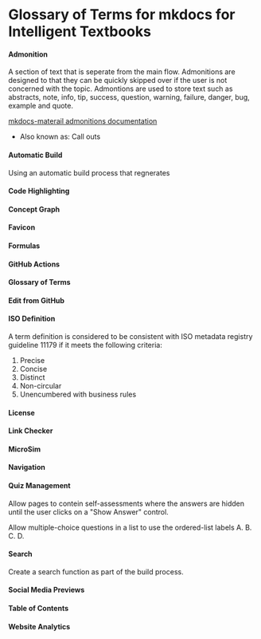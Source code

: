 # Glossary of Terms for mkdocs for Intelligent Textbooks

#### Admonition

A section of text that is seperate from the main flow.
Admonitions are designed to that they can be quickly skipped over
if the user is not concerned with the topic.
Admontions are used to store text such as abstracts, 
note, info, tip, success, question, warning, failure, danger, bug, example and quote.

[mkdocs-materail admonitions documentation](https://squidfunk.github.io/mkdocs-material/reference/admonitions/)

* Also known as: Call outs

#### Automatic Build

Using an automatic build process that regnerates 

#### Code Highlighting

#### Concept Graph

#### Favicon

#### Formulas

#### GitHub Actions

#### Glossary of Terms

#### Edit from GitHub

#### ISO Definition

A term definition is considered to be consistent with ISO metadata registry guideline 11179 if it meets the following criteria:

1. Precise
2. Concise
3. Distinct
4. Non-circular
5. Unencumbered with business rules

#### License

#### Link Checker

#### MicroSim

#### Navigation

#### Quiz Management

Allow pages to contein self-assessments where the answers are hidden until the user
clicks on a "Show Answer" control.

Allow multiple-choice questions in a list to use the ordered-list labels A. B. C. D.

#### Search

Create a search function as part of the build process.

#### Social Media Previews

#### Table of Contents

#### Website Analytics